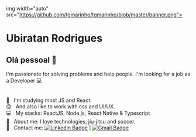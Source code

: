 

img width="auto" src="https://github.com/tgmarinho/tgmarinho/blob/master/banner.png">


# Ubiratan Rodrigues

## Olá pessoal 👋
I'm passionate for solving problems and help people.
I'm looking for a job as a Developer :computer:


 <br/> :purple_heart: &nbsp; I'm studying most JS and React.
 <br/> :blush: &nbsp; And also like to work with css and UI/UX.
 <br/> :computer: &nbsp; My stacks: ReactJS, Node.js, React Native & Typescript
 <br/> 💬  &nbsp; About me: I love technologies, jiu-jitsu and soccer.
 <br/> :email: &nbsp; Contact me: [![Linkedin Badge](https://img.shields.io/badge/-UbiratanRodrigues-blue?style=flat-square&logo=Linkedin&logoColor=white&link=https://www.linkedin.com/in/ubiratan-da-rosa-rodrigues-b1a717157/)](https://www.linkedin.com/in/ubiratan-da-rosa-rodrigues-b1a717157/) 
| 
[![Gmail Badge](https://img.shields.io/badge/-birarr@gmail.com-c14438?style=flat-square&logo=Gmail&logoColor=white&link=mailto:birarr@gmail.com)](mailto:birarr@gmail.com)
